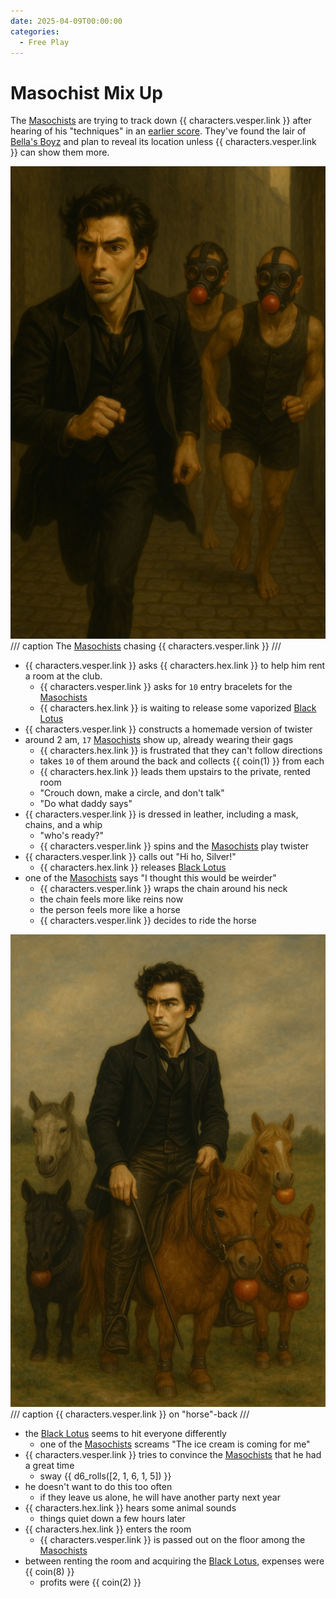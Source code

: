 ```yaml
---
date: 2025-04-09T00:00:00
categories:
  - Free Play
---
```

# Masochist Mix Up

The [Masochists](masochists.md) are trying to track down {{ characters.vesper.link }} after hearing of his "techniques" in an [earlier score](2025-02-03-new-crew-in-doskvol.md).
They've found the lair of [Bella's Boyz](bellas-boyz.md) and plan to reveal its location unless {{ characters.vesper.link }} can show them more.

<!-- more -->

![Vesper Being Chased](./vesper-masochists.png)
/// caption
The [Masochists](masochists.md) chasing {{ characters.vesper.link }}
///

- {{ characters.vesper.link }} asks {{ characters.hex.link }} to help him rent a room at the club.
    - {{ characters.vesper.link }} asks for `10` entry bracelets for the [Masochists](masochists.md)
    - {{ characters.hex.link }} is waiting to release some vaporized [Black Lotus](black-lotus.md)
- {{ characters.vesper.link }} constructs a homemade version of twister
- around 2 am, `17` [Masochists](masochists.md) show up, already wearing their gags
    - {{ characters.hex.link }} is frustrated that they can't follow directions
    - takes `10` of them around the back and collects {{ coin(1) }} from each
    - {{ characters.hex.link }} leads them upstairs to the private, rented room
    - "Crouch down, make a circle, and don't talk"
    - "Do what daddy says"
- {{ characters.vesper.link }} is dressed in leather, including a mask, chains, and a whip
    - "who's ready?"
    - {{ characters.vesper.link }} spins and the [Masochists](masochists.md) play twister
- {{ characters.vesper.link }} calls out "Hi ho, Silver!"
    - {{ characters.hex.link }} releases [Black Lotus](black-lotus.md)
- one of the [Masochists](masochists.md) says "I thought this would be weirder"
    - {{ characters.vesper.link }} wraps the chain around his neck
    - the chain feels more like reins now
    - the person feels more like a horse
    - {{ characters.vesper.link }} decides to ride the horse

![Vesper on Horseback](./vesper-vision.png)
/// caption
{{ characters.vesper.link }} on "horse"-back
///

- the [Black Lotus](black-lotus.md) seems to hit everyone differently
    - one of the [Masochists](masochists.md) screams "The ice cream is coming for me"
- {{ characters.vesper.link }} tries to convince the [Masochists](masochists.md) that he had a great time
    - sway {{ d6_rolls([2, 1, 6, 1, 5]) }}
- he doesn't want to do this too often
    - if they leave us alone, he will have another party next year
- {{ characters.hex.link }} hears some animal sounds
    - things quiet down a few hours later
- {{ characters.hex.link }} enters the room
    - {{ characters.vesper.link }} is passed out on the floor among the [Masochists](masochists.md)
- between renting the room and acquiring the [Black Lotus](black-lotus.md), expenses were {{ coin(8) }}
    - profits were {{ coin(2) }}
